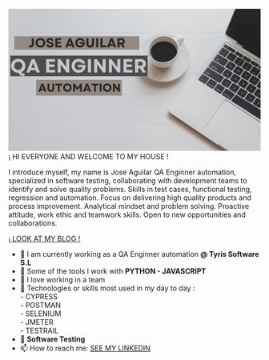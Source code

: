 
![Banner Image](https://github.com/jaguro/jaguro/blob/main/Negro%20Blanco%20Foto%20Luna%20Blog%20Banner.png)
¡ HI EVERYONE AND WELCOME TO MY HOUSE !<br>

I introduce myself, my name is Jose Aguilar QA Enginner automation, <br>
specialized in software testing, collaborating with development teams to identify and solve quality problems. Skills in test cases, functional testing, regression and automation. Focus on delivering high quality products and process improvement. Analytical mindset and problem solving. Proactive attitude, work ethic and teamwork skills. Open to new opportunities and collaborations.

[¡ LOOK AT MY BLOG !](https://codewithghazi.com/blog)

- 🔭 I am currently working as a QA Enginner automation **@ Tyris Software S.L**
- 🌱 Some of the tools I work with **PYTHON - JAVASCRIPT**
- 👯 I love working in a team
- 🤔 Technologies or skills most used in my day to day :<br>
      - CYPRESS <br>
      - POSTMAN <br>
      - SELENIUM <br>
      - JMETER <br>
      - TESTRAIL <br>
- 💬 **Software Testing**
- 📫 How to reach me:
  [SEE MY LINKEDIN](https://www.linkedin.com/in/jose-aguilar-ba3458230/)

